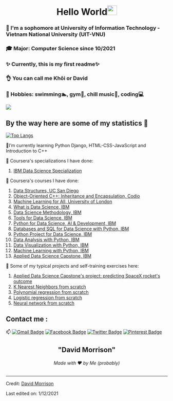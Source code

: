 <h1 align="center">Hello World<img src="https://github.com/souvikguria98/souvikguria98/blob/master/Hi.gif" width="30"> </h1>

### :school: I'm a sophomore at University of Information Technology - Vietnam National University (UIT-VNU)
### :mortar_board: Major: Computer Science since 10/2021
### :sparkles: Currently, this is my first readme:sparkles:
### :ok_hand: You can call me Khôi or David
### :heart_decoration: Hobbies: swimming:swimmer:, gym:muscle:, chill music:musical_score:, coding:computer:

<a href="https://www.youtube.com/watch?v=dQw4w9WgXcQ"><img src="https://user-images.githubusercontent.com/73097560/115834477-dbab4500-a447-11eb-908a-139a6edaec5c.gif"></a>

## By the way here are some of my statistics 🚀
[![Top Langs](https://github-readme-stats.vercel.app/api/top-langs/?username=davidmorrison-08-30)](https://github.com/davidmorrison-08-30/github-readme-stats)

🌱I’m currently learning Python Django, HTML-CSS-JavaScript and Introduction to C++

:memo: Coursera's specializations I have done:
1. <a href="https://coursera.org/share/72c78736f81262a20ae1bcfd772bff02">IBM Data Science Specialization</a>

:memo: Coursera's courses I have done:
1. <a href="https://coursera.org/share/365fbc553ff3ac1e044986ecc858e641">Data Structures, UC San Diego</a>
2. <a href="https://coursera.org/share/1a18785b3d46fbad4a6de58afd45f9f4">Object-Oriented C++: Inheritance and Encapsulation, Codio</a>
3. <a href="https://coursera.org/share/43fdb8cb43bd2b014282679a4c89b11b">Machine Learning for All, University of London</a>
4. <a href="https://coursera.org/share/94894c7b9de3f873c2300f47586de209">What is Data Science, IBM</a>
5. <a href="https://coursera.org/share/73e0d6302411a0a1f7822d54ac5c036c">Data Science Methodology, IBM</a>
6. <a href="https://coursera.org/share/ffab78762e90dc29b0f216c12b08a333">Tools for Data Science, IBM</a>
7. <a href="https://coursera.org/share/ff5c4b8b106c5db45e19dfacad168266">Python for Data Science, AI & Development, IBM</a>
8. <a href="https://coursera.org/share/a9bc8231a8665ebde2c1b943ed8c6971">Databases and SQL for Data Science with Python, IBM</a>
9. <a href="https://coursera.org/share/99b90f8ad470d6d6a0ac367094fbf84a">Python Project for Data Science, IBM</a>
10. <a href="https://coursera.org/share/81fe329774cc884f2e5b11faf40f4136">Data Analysis with Python, IBM</a>
11. <a href="https://coursera.org/share/036e8f2b3aa75bdd18958e9dc0763352">Data Visualization with Python, IBM</a>
12. <a href="https://coursera.org/share/6cd61ee536832055d5904cbd0630d027">Machine Learning with Python, IBM</a>
13. <a href="https://coursera.org/share/d94f0fcfc7fcd22ff9ce037f5931f85a">Applied Data Science Capstone, IBM</a>

:memo: Some of my typical projects and self-training exercises here:
      
   1. <a href="https://github.com/davidmorrison-08-30/Rocket-Landing-Outcome-Prediction">Applied Data Science Capstone's project: predicting SpaceX rocket's outcome</a>
   2. <a href="https://github.com/davidmorrison-08-30/KNN-FROM-SCRATCH">K Nearest Neighbors from scratch</a>
   3. <a href="https://github.com/davidmorrison-08-30/Polynomial-regression-from-scratch">Polynomial regression from scratch</a>
   4. <a href="https://github.com/davidmorrison-08-30/Logistic-Regression-from-scratch">Logistic regression from scratch</a>
   5. <a href="https://github.com/davidmorrison-08-30/Neural-network-from-scratch">Neural network from scratch</a>


## Contact me : 
📫 [![Gmail Badge](https://img.shields.io/badge/-21521009@gm.uit.edu.vn-blue?style=flat-roundedrectangle&logo=Gmail&logoColor=white&link=mailto:asthiseta@gmail.com)](asthiseta@gmail.com)
[![Facebook Badge](https://img.shields.io/badge/-Khôi_Nguyễn_-E4405F?style=flat-roundedrectangle&logo=facebook&logoColor=white&link=https://www.facebook.com/khoidavidne/)](https://www.facebook.com/khoidavidne/)
[![Twitter Badge](https://img.shields.io/badge/-David_Ng_-E4405F?style=flat-roundedrectangle&logo=twitter&logoColor=white&link=https://twitter.com/DavidNg81364148)](https://twitter.com/DavidNg81364148)
[![Pinterest Badge](https://img.shields.io/badge/-david_morrison_-E4405F?style=flat-roundedrectangle&logo=pinterest&logoColor=white&link=https://www.pinterest.com/khoisupercf/_saved/)](https://www.pinterest.com/khoisupercf/_saved/)

<h2 align="center">"David Morrison"</h2>
<h6 align="center">Made with ❤️ by Me (probably)</h6>

------
Credit: [David Morrison](https://github.com/davidmorrison-08-30/)

Last edited on: 1/12/2021

